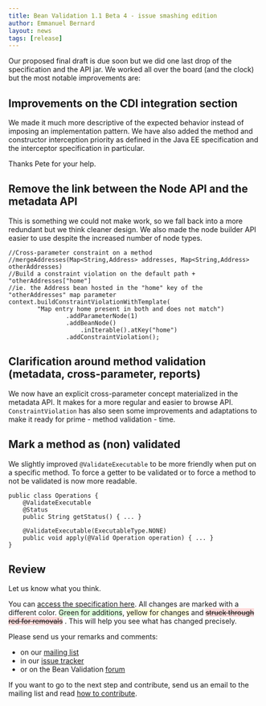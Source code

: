 ```yaml
---
title: Bean Validation 1.1 Beta 4 - issue smashing edition
author: Emmanuel Bernard
layout: news
tags: [release]
---
```

Our proposed final draft is due soon but we did one last drop of the
specification and the API jar. We worked all over the board (and the
clock) but the most notable improvements are:

## Improvements on the CDI integration section

We made it much more descriptive of the expected behavior instead of
imposing an implementation pattern.
We have also added the method and constructor interception priority
as defined in the Java EE specification and the interceptor specification
in particular.

Thanks Pete for your help.

## Remove the link between the Node API and the metadata API

This is something we could not make work, so we fall back into a more
redundant but we think cleaner design. We also made the node builder
API easier to use despite the increased number of node types.

    //Cross-parameter constraint on a method
    //mergeAddresses(Map<String,Address> addresses, Map<String,Address> otherAddresses)
    //Build a constraint violation on the default path + "otherAddresses["home"]
    //ie. the Address bean hosted in the "home" key of the "otherAddresses" map parameter
    context.buildConstraintViolationWithTemplate(
            "Map entry home present in both and does not match")
                    .addParameterNode(1)
                    .addBeanNode()
                        .inIterable().atKey("home")
                    .addConstraintViolation();

## Clarification around method validation (metadata, cross-parameter, reports)

We now have an explicit cross-parameter concept materialized in the metadata
API. It makes for a more regular and easier to browse API.
`ConstraintViolation` has also seen some improvements and adaptations to make
it ready for prime - method validation - time.

## Mark a method as (non) validated

We slightly improved `@ValidateExecutable` to be more friendly when
put on a specific method. To force a getter to be validated or to
force a method to not be validated is now more readable.

    public class Operations {
        @ValidateExecutable
        @Status
        public String getStatus() { ... }

        @ValidateExecutable(ExecutableType.NONE)
        public void apply(@Valid Operation operation) { ... }
    }

## Review

Let us know what you think.

You can [access the specification here][draft].
All changes are marked with a different
color. <span style="background-color:#DDFFDD;">Green for additions</span>, 
<span style="background-color:#FFFFDD;">yellow for changes</span> and 
<span style="text-decoration: line-through;background-color: #FFDDDD;">struck through red for removals</span>
. This will help you see what has changed precisely.

Please send us your remarks and comments:

- on our [mailing list][mailing list]
- in our [issue tracker][issues]
- or on the Bean Validation [forum][forum]

If you want to go to the next step and contribute, send us an email to
the mailing list and read [how to contribute][contribute].

[contribute]: /contribute/
[draft]: /1.1/spec/1.1.0.beta4/?utm_source=blog&utm_medium=web&utm_content=spec&utm_campaign=1_1_beta4
[issues]: /issues
[forum]: https://discourse.hibernate.org/c/bean-validation
[mailing list]: https://lists.jboss.org/mailman/listinfo/beanvalidation-dev
